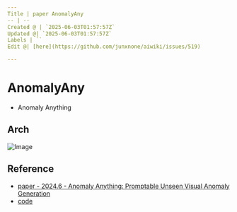 ```yaml
---
Title | paper AnomalyAny
-- | --
Created @ | `2025-06-03T01:57:57Z`
Updated @| `2025-06-03T01:57:57Z`
Labels | ``
Edit @| [here](https://github.com/junxnone/aiwiki/issues/519)

---
```

# AnomalyAny
- Anomaly Anything


## Arch


![Image](https://github.com/user-attachments/assets/9f30fa21-c70e-4ce0-aec9-15520f7ebda2)



## Reference
- [paper - 2024.6 - Anomaly Anything: Promptable Unseen Visual Anomaly Generation](https://arxiv.org/abs/2406.01078)
- [code](https://github.com/EPFL-IMOS/AnomalyAny)
